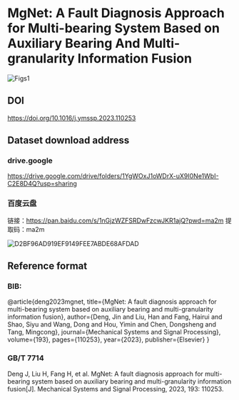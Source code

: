 # MgNet: A Fault Diagnosis Approach for Multi-bearing System Based on Auxiliary Bearing And Multi-granularity Information Fusion

![Figs1](https://user-images.githubusercontent.com/121926828/222310465-70fa1520-5aac-4f0f-b61d-6aa0e95103c7.png)

## DOI

https://doi.org/10.1016/j.ymssp.2023.110253


## Dataset download address

### drive.google

https://drive.google.com/drive/folders/1YgWOxJ1oWDrX-uX9I0Ne1WbI-C2E8D4Q?usp=sharing

### 百度云盘

链接：https://pan.baidu.com/s/1nGjzWZFSRDwFzcwJKR1ajQ?pwd=ma2m 
提取码：ma2m

![D2BF96AD919EF9149FEE7ABDE68AFDAD](https://user-images.githubusercontent.com/121926828/221841634-f8443035-f84d-4002-84eb-b0debf4692a3.png)

## Reference format

### BIB:
@article{deng2023mgnet,
  title={MgNet: A fault diagnosis approach for multi-bearing system based on auxiliary bearing and multi-granularity information fusion},
  author={Deng, Jin and Liu, Han and Fang, Hairui and Shao, Siyu and Wang, Dong and Hou, Yimin and Chen, Dongsheng and Tang, Mingcong},
  journal={Mechanical Systems and Signal Processing},
  volume={193},
  pages={110253},
  year={2023},
  publisher={Elsevier}
}

### GB/T 7714
Deng J, Liu H, Fang H, et al. MgNet: A fault diagnosis approach for multi-bearing system based on auxiliary bearing and multi-granularity information fusion[J]. Mechanical Systems and Signal Processing, 2023, 193: 110253.
